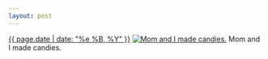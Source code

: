 ```yaml
---
layout: post
---
```


<p>
  <time><a href="/233">{{ page.date | date: "%e %B, %Y" }}</a></time>
  <a href="/233"><img src="{{ site.assets_url }}/233-640.jpg" srcset="{{ site.assets_url }}/233-1280.jpg 1280w, {{ site.assets_url }}/233-960.jpg 960w, {{ site.assets_url }}/233-640.jpg 640w, {{ site.assets_url }}/233-320.jpg 320w" sizes="(min-width: 700px) 50vw, calc(100vw - 2rem)" alt="Mom and I made candies." /></a>
  <span>Mom and I made candies.</span>
</p>
